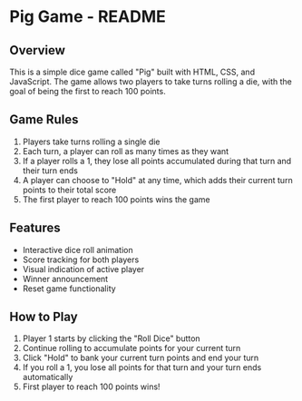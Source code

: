 # Pig Game - README

## Overview
This is a simple dice game called "Pig" built with HTML, CSS, and JavaScript. The game allows two players to take turns rolling a die, with the goal of being the first to reach 100 points.

## Game Rules
1. Players take turns rolling a single die
2. Each turn, a player can roll as many times as they want
3. If a player rolls a 1, they lose all points accumulated during that turn and their turn ends
4. A player can choose to "Hold" at any time, which adds their current turn points to their total score
5. The first player to reach 100 points wins the game

## Features
- Interactive dice roll animation
- Score tracking for both players
- Visual indication of active player
- Winner announcement
- Reset game functionality

## How to Play
1. Player 1 starts by clicking the "Roll Dice" button
2. Continue rolling to accumulate points for your current turn
3. Click "Hold" to bank your current turn points and end your turn
4. If you roll a 1, you lose all points for that turn and your turn ends automatically
5. First player to reach 100 points wins!

